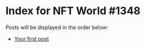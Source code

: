 # Index for NFT World #1348
Posts will be displayed in the order below:

- [Your first post](./001-first.md)

